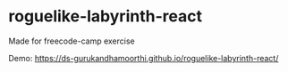 # roguelike-labyrinth-react
Made for freecode-camp exercise

Demo:
<https://ds-gurukandhamoorthi.github.io/roguelike-labyrinth-react/>

